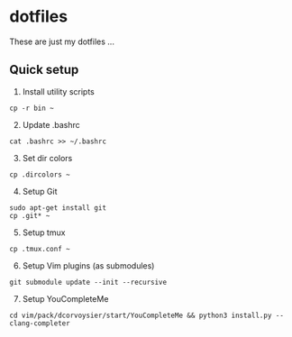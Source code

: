 # dotfiles
These are just my dotfiles ...

## Quick setup

1. Install utility scripts

~~~
cp -r bin ~
~~~

2. Update .bashrc

~~~
cat .bashrc >> ~/.bashrc
~~~

3. Set dir colors

~~~
cp .dircolors ~
~~~

4. Setup Git

~~~
sudo apt-get install git
cp .git* ~
~~~

5. Setup tmux

~~~
cp .tmux.conf ~
~~~

6. Setup Vim plugins (as submodules)

~~~
git submodule update --init --recursive
~~~

7. Setup YouCompleteMe

~~~
cd vim/pack/dcorvoysier/start/YouCompleteMe && python3 install.py --clang-completer
~~~
